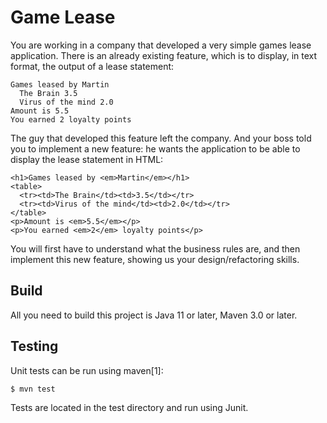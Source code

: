 # Game Lease

You are working in a company that developed a very simple games lease application.
There is an already existing feature, which is to display, in text format, the output of a lease statement:

```
Games leased by Martin
  The Brain 3.5
  Virus of the mind 2.0
Amount is 5.5
You earned 2 loyalty points
```

The guy that developed this feature left the company. And your boss told you to implement a new feature: he wants 
the application to be able to display the lease statement in HTML:

```
<h1>Games leased by <em>Martin</em></h1>
<table>
  <tr><td>The Brain</td><td>3.5</td></tr>
  <tr><td>Virus of the mind</td><td>2.0</td></tr>
</table>
<p>Amount is <em>5.5</em></p>
<p>You earned <em>2</em> loyalty points</p>
```

You will first have to understand what the business rules are, and then implement this new feature, showing us your design/refactoring skills.

## Build

All you need to build this project is Java 11 or later, Maven 3.0 or later.

## Testing

Unit tests can be run using maven[1]:

    $ mvn test

Tests are located in the test directory and run using Junit.
